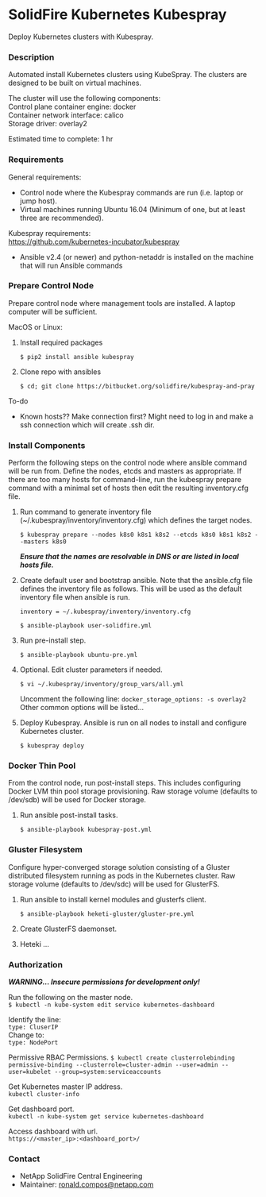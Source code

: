 # SolidFire Kubernetes Kubespray #

Deploy Kubernetes clusters with Kubespray.

### Description ###

Automated install Kubernetes clusters using KubeSpray.  The clusters are  designed to be built on virtual machines.

The cluster will use the following components:  
Control plane container engine: docker  
Container network interface: calico  
Storage driver: overlay2  

Estimated time to complete: 1 hr

### Requirements ###

General requirements:

* Control node where the Kubespray commands are run (i.e. laptop or jump host).
* Virtual machines running Ubuntu 16.04 (Minimum of one, but at least three are recommended).

Kubespray requirements:  
https://github.com/kubernetes-incubator/kubespray

* Ansible v2.4 (or newer) and python-netaddr is installed on the machine that will run Ansible commands

### Prepare Control Node ###

Prepare control node where management tools are installed.  A laptop computer will be sufficient.

MacOS or Linux:

1. Install required packages

    `$ pip2 install ansible kubespray`  

2. Clone repo with ansibles

    `$ cd; git clone https://bitbucket.org/solidfire/kubespray-and-pray`

To-do  
* Known hosts??  Make connection first?
  Might need to log in and make a ssh connection which will create .ssh dir.

### Install Components ###

Perform the following steps on the control node where ansible command will be run from.  Define the nodes, etcds and masters as appropriate.  If there are too many hosts for command-line, run the kubespray prepare command with a minimal set of hosts then edit the resulting inventory.cfg file.

1. Run command to generate inventory file (~/.kubespray/inventory/inventory.cfg) which defines the target nodes.

    `$ kubespray prepare --nodes k8s0 k8s1 k8s2 --etcds k8s0 k8s1 k8s2 --masters k8s0`

    ___Ensure that the names are resolvable in DNS or are listed in local hosts file.___

2. Create default user and bootstrap ansible.  Note that the ansible.cfg file defines the inventory file as follows.  This will be used as the default inventory file when ansible is run.  

    `inventory = ~/.kubespray/inventory/inventory.cfg`

    `$ ansible-playbook user-solidfire.yml`

3. Run pre-install step.

    `$ ansible-playbook ubuntu-pre.yml`

4. Optional.  Edit cluster parameters if needed.

    `$ vi ~/.kubespray/inventory/group_vars/all.yml`

     Uncomment the following line:
     `docker_storage_options: -s overlay2`  
     Other common options will be listed...
 
5. Deploy Kubespray.  Ansible is run on all nodes to install and configure Kubernetes cluster.
 
    `$ kubespray deploy`

### Docker Thin Pool ###

From the control node, run post-install steps.  This includes configuring Docker LVM thin pool storage provisioning.  Raw storage volume (defaults to /dev/sdb) will be used for Docker storage.

1. Run ansible post-install tasks.

    `$ ansible-playbook kubespray-post.yml`

### Gluster Filesystem ###


Configure hyper-converged storage solution consisting of a Gluster distributed filesystem running as pods in the Kubernetes cluster.  Raw storage volume (defaults to /dev/sdc) will be used for GlusterFS.

1. Run ansible to install kernel modules and glusterfs client.

    `$ ansible-playbook heketi-gluster/gluster-pre.yml`

2. Create GlusterFS daemonset.

3. Heteki ...

### Authorization ###

***WARNING... Insecure permissions for development only!***

Run the following on the master node.  
`$ kubectl -n kube-system edit service kubernetes-dashboard`

Identify the line:  
`type: CluserIP`  
Change to:  
`type: NodePort`  

Permissive RBAC Permissions.
`$ kubectl create clusterrolebinding permissive-binding --clusterrole=cluster-admin --user=admin --user=kubelet --group=system:serviceaccounts`

Get Kubernetes master IP address.  
`kubectl cluster-info`

Get dashboard port.  
`kubectl -n kube-system get service kubernetes-dashboard`

Access dashboard with url.  
`https://<master_ip>:<dashboard_port>/`

### Contact ###

* NetApp SolidFire Central Engineering
* Maintainer:  ronald.compos@netapp.com
